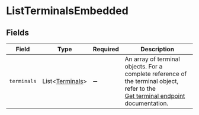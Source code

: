 # ListTerminalsEmbedded


## Fields

| Field                                                                                                                                            | Type                                                                                                                                             | Required                                                                                                                                         | Description                                                                                                                                      |
| ------------------------------------------------------------------------------------------------------------------------------------------------ | ------------------------------------------------------------------------------------------------------------------------------------------------ | ------------------------------------------------------------------------------------------------------------------------------------------------ | ------------------------------------------------------------------------------------------------------------------------------------------------ |
| `terminals`                                                                                                                                      | List\<[Terminals](../../models/operations/Terminals.md)>                                                                                         | :heavy_minus_sign:                                                                                                                               | An array of terminal objects. For a complete reference of the terminal object, refer to the<br/>[Get terminal endpoint](get-terminal) documentation. |